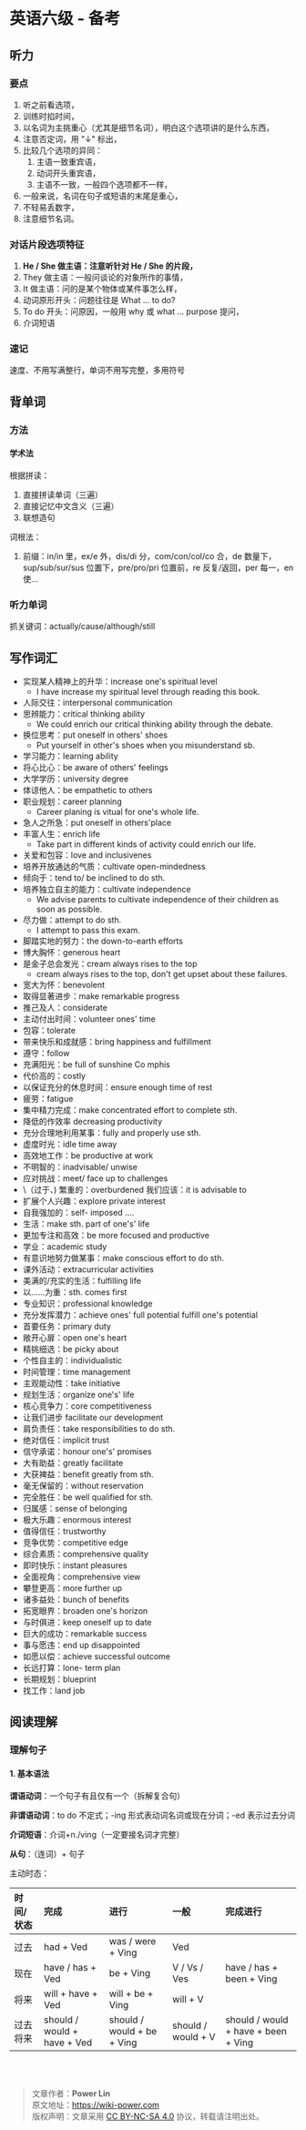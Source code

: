 # 英语六级 - 备考

## 听力

### 要点

1. 听之前看选项，
2. 训练时掐时间，
3. 以名词为主挑重心（尤其是细节名词），明白这个选项讲的是什么东西，
4. 注意否定词，用 "↓" 标出，
5. 比较几个选项的异同：
   1. 主语一致重宾语，
   2. 动词开头重宾语，
   3. 主语不一致，一般四个选项都不一样，
6. 一般来说，名词在句子或短语的末尾是重心，
7. 不轻易丢数字，
8. 注意细节名词。

### 对话片段选项特征

1. **He / She 做主语：注意听针对 He / She 的片段，**
2. They 做主语：一般问谈论的对象所作的事情，
3. It 做主语：问的是某个物体或某件事怎么样，
4. 动词原形开头：问题往往是 What … to do?
5. To do 开头：问原因，一般用 why 或 what … purpose 提问，
6. 介词短语

### 速记

速度、不用写满整行，单词不用写完整，多用符号

## 背单词

### 方法

#### 学术法

根据拼读：

1. 直接拼读单词（三遍）
2. 直接记忆中文含义（三遍）
3. 联想造句

词根法：

1. 前缀：in/in 里，ex/e 外，dis/di 分，com/con/col/co 合，de 数量下，sup/sub/sur/sus 位置下，pre/pro/pri 位置前，re 反复/返回，per 每一，en 使…

### 听力单词

抓关键词：actually/cause/although/still

## 写作词汇

- 实现某人精神上的升华：increase one's spiritual level
  - I have increase my spiritual level through reading this book.
- 人际交往：interpersonal communication
- 思辨能力：critical thinking ability
  - We could enrich our critical thinking ability through the debate.
- 换位思考：put oneself in others' shoes
  - Put yourself in other's shoes when you misunderstand sb.
- 学习能力：learning ability
- 将心比心：be aware of others' feelings
- 大学学历：university degree
- 体谅他人：be empathetic to others
- 职业规划：career planning
  - Career planing is vitual for one's whole life.
- 急人之所急：put oneself in others'place
- 丰富人生：enrich life
  - Take part in different kinds of activity could enrich our life.
- 关爱和包容：love and inclusivenes
- 培养开放通达的气质：cultivate open-mindedness
- 倾向于：tend to/ be inclined to do sth.
- 培养独立自主的能力：cultivate independence
  - We advise parents to cultivate independence of their children as soon as possible.
- 尽力做：attempt to do sth.
  - I attempt to pass this exam.
- 脚踏实地的努力：the down-to-earth efforts
- 博大胸怀：generous heart
- 是金子总会发光：cream always rises to the top
  - cream always rises to the top, don't get upset about these failures.
- 宽大为怀：benevolent
- 取得显著进步：make remarkable progress
- 推己及人：considerate
- 主动付出时间：volunteer ones' time
- 包容：tolerate
- 带来快乐和成就感：bring happiness and fulfillment
- 遵守：follow
- 充满阳光：be full of sunshine Co mphis
- 代价高的：costly
- 以保证充分的休息时间：ensure enough time of rest
- 疲劳：fatigue
- 集中精力完成：make concentrated effort to complete sth.
- 降低的作效率 decreasing productivity
- 充分合理地利用某事：fully and properly use sth.
- 虚度时光：idle time away
- 高效地工作：be productive at work
- 不明智的：inadvisable/ unwise
- 应对挑战：meet/ face up to challenges
- \（过于、) 繁重的：overburdened 我们应该：it is advisable to
- 扩展个人兴趣：explore private interest
- 自我强加的：self- imposed ….
- 生活：make sth. part of one's' life
- 更加专注和高效：be more focused and productive
- 学业：academic study
- 有意识地努力做某事：make conscious effort to do sth.
- 课外活动：extracurricular activities
- 美满的/充实的生活：fulfilling life
- 以……为重：sth. comes first
- 专业知识：professional knowledge
- 充分发挥潜力：achieve ones' full potential fulfill one's potential
- 首要任务：primary duty
- 敞开心扉：open one's heart
- 精挑细选：be picky about
- 个性自主的：individualistic
- 时间管理：time management
- 主观能动性：take initiative
- 规划生活：organize one's' life
- 核心竞争力：core competitiveness
- 让我们进步 facilitate our development
- 肩负责任：take responsibilities to do sth.
- 绝对信任：implicit trust
- 信守承诺：honour one's' promises
- 大有助益：greatly facilitate
- 大获裨益：benefit greatly from sth.
- 毫无保留的：without reservation
- 完全胜任：be well qualified for sth.
- 归属感：sense of belonging
- 极大乐趣：enormous interest
- 值得信任：trustworthy
- 竞争优势：competitive edge
- 综合素质：comprehensive quality
- 即时快乐：instant pleasures
- 全面视角：comprehensive view
- 攀登更高：more further up
- 诸多益处：bunch of benefits
- 拓宽眼界：broaden one's horizon
- 与时俱进：keep oneself up to date
- 巨大的成功：remarkable success
- 事与愿违：end up disappointed
- 如愿以偿：achieve successful outcome
- 长远打算：lone- term plan
- 长期规划：blueprint
- 找工作：land job

## 阅读理解

### 理解句子

#### 1. 基本语法

**谓语动词**：一个句子有且仅有一个（拆解复合句）

**非谓语动词**：to do 不定式；-ing 形式表动词名词或现在分词；-ed 表示过去分词

**介词短语**：介词+n./ving（一定要接名词才完整）

**从句**：（连词）+ 句子

主动时态：

| 时间/状态 | 完成                        | 进行                       | 一般               | 完成进行                            |
| :-------- | :-------------------------- | :------------------------- | :----------------- | :---------------------------------- |
| 过去      | had + Ved                   | was / were + Ving          | Ved                |                                     |
| 现在      | have / has + Ved            | be + Ving                  | V / Vs / Ves       | have / has + been + Ving            |
| 将来      | will + have + Ved           | will + be + Ving           | will + V           |                                     |
| 过去将来  | should / would + have + Ved | should / would + be + Ving | should / would + V | should / would + have + been + Ving |

<br />

<br />

> 文章作者：**Power Lin**  
> 原文地址：<https://wiki-power.com>  
> 版权声明：文章采用 [CC BY-NC-SA 4.0](https://creativecommons.org/licenses/by/4.0/deed.zh) 协议，转载请注明出处。
